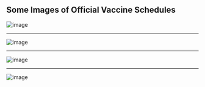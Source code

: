 ## Some Images of Official Vaccine Schedules

![image](https://github.com/the-amazing-atharva/VaccineTracker/assets/121221252/28b2511c-1645-43aa-a0ed-29dec7101c1a)

<hr>

![image](https://github.com/the-amazing-atharva/VaccineTracker/assets/121221252/4231cc27-6bfc-43ed-a715-dabb06d3359f)

<hr>

![image](https://github.com/the-amazing-atharva/VaccineTracker/assets/121221252/bae487dc-6977-462e-8260-81b8eb7132b9)

<hr>

![image](https://github.com/the-amazing-atharva/VaccineTracker/assets/121221252/d373248b-5b51-46e7-8027-1d15021fd652)


